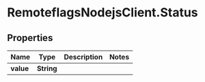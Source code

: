 # RemoteflagsNodejsClient.Status

## Properties

Name | Type | Description | Notes
------------ | ------------- | ------------- | -------------
**value** | **String** |  | 


